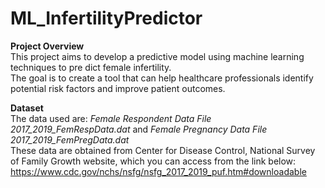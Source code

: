 # ML_InfertilityPredictor  

**Project Overview**  
This project aims to develop a predictive model using machine learning techniques to pre dict female infertility.  
The goal is to create a tool that can help healthcare professionals identify potential risk factors and improve patient outcomes.  

  
**Dataset**  
The data used are: _Female Respondent Data File 2017_2019_FemRespData.dat_ and _Female Pregnancy Data File 2017_2019_FemPregData.dat_  
These data are obtained from Center for Disease Control, National Survey of Family Growth website, which you can access from the link below:  
https://www.cdc.gov/nchs/nsfg/nsfg_2017_2019_puf.htm#downloadable 

